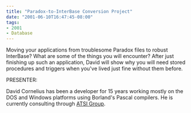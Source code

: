 ```yaml
---
title: "Paradox-to-InterBase Conversion Project"
date: "2001-06-10T16:47:45-08:00"
tags:
- 2001
- Database
---
```


Moving your applications from troublesome Paradox files to robust InterBase?  What are some of the things you will encounter?  After just finishing up such an application, David will show why you will need stored procedures and triggers when you've lived just fine without them before.

PRESENTER:

David Cornelius has been a developer for 15 years working mostly on the DOS and Windows platforms using Borland's Pascal compilers.  He is currently consulting through [ATSI Group](http://www.atsigroup.com/).
